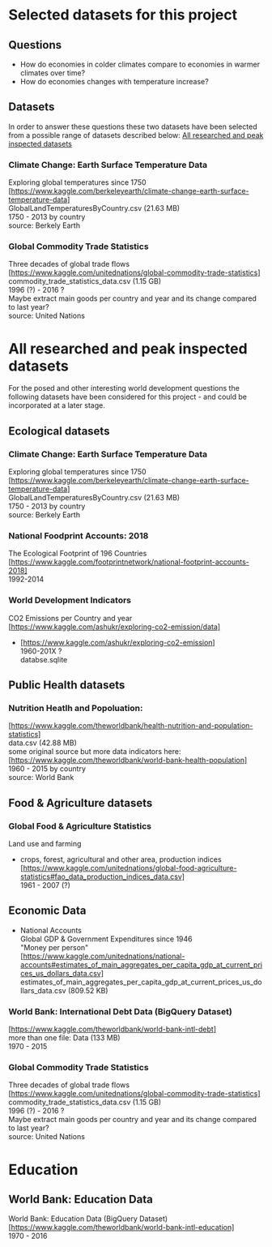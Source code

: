 # Selected datasets for this project

## Questions
* How do economies in colder climates compare to economies in warmer climates over time? 
* How do economies changes with temperature increase?

## Datasets

In order to answer these questions these two datasets have been selected from a possible range of datasets described below: [All researched and peak inspected datasets](#all-researched-and-peak-inspected-datasets)

### Climate Change: Earth Surface Temperature Data  
Exploring global temperatures since 1750  
[https://www.kaggle.com/berkeleyearth/climate-change-earth-surface-temperature-data]  
GlobalLandTemperaturesByCountry.csv (21.63 MB)  
1750 - 2013 by country  
source: Berkely Earth  

### Global Commodity Trade Statistics  
Three decades of global trade flows  
[https://www.kaggle.com/unitednations/global-commodity-trade-statistics]  
commodity_trade_statistics_data.csv (1.15 GB)  
1996 (?) - 2016 ?  
Maybe extract main goods per country and year and its change compared to last year?  
source: United Nations  


# All researched and peak inspected datasets

For the posed and other interesting world development questions the following datasets have been considered for this project - and could be incorporated at a later stage.

## Ecological datasets

### Climate Change: Earth Surface Temperature Data  
Exploring global temperatures since 1750  
[https://www.kaggle.com/berkeleyearth/climate-change-earth-surface-temperature-data]  
GlobalLandTemperaturesByCountry.csv (21.63 MB)  
1750 - 2013 by country  
source: Berkely Earth  

### National Foodprint Accounts: 2018  
The Ecological Footprint of 196 Countries  
[https://www.kaggle.com/footprintnetwork/national-footprint-accounts-2018]  
1992-2014    

### World Development Indicators  
CO2 Emissions per Country and year  
[https://www.kaggle.com/ashukr/exploring-co2-emission/data]  
* [https://www.kaggle.com/ashukr/exploring-co2-emission]  
1960-201X ?  
databse.sqlite 


## Public Health datasets

### Nutrition Heatlh and Popoluation:
[https://www.kaggle.com/theworldbank/health-nutrition-and-population-statistics]  
data.csv (42.88 MB)  
some original source but more data indicators here:  
[https://www.kaggle.com/theworldbank/world-bank-health-population]  
1960 - 2015 by country  
source: World Bank  


## Food & Agriculture datasets

### Global Food & Agriculture Statistics
Land use and farming  
* crops, forest, agricultural and other area, production indices  
[https://www.kaggle.com/unitednations/global-food-agriculture-statistics#fao_data_production_indices_data.csv]  
1961 - 2007 (?)  


## Economic Data  

* National Accounts  
Global GDP & Government Expenditures since 1946  
"Money per person"  
[https://www.kaggle.com/unitednations/national-accounts#estimates_of_main_aggregates_per_capita_gdp_at_current_prices_us_dollars_data.csv]  
estimates_of_main_aggregates_per_capita_gdp_at_current_prices_us_dollars_data.csv (809.52 KB)  

### World Bank: International Debt Data (BigQuery Dataset)  
[https://www.kaggle.com/theworldbank/world-bank-intl-debt]  
more than one file: Data (133 MB)  
1970 - 2015  

### Global Commodity Trade Statistics  
Three decades of global trade flows  
[https://www.kaggle.com/unitednations/global-commodity-trade-statistics]  
commodity_trade_statistics_data.csv (1.15 GB)  
1996 (?) - 2016 ?  
Maybe extract main goods per country and year and its change compared to last year?  
source: United Nations  


# Education

## World Bank: Education Data  
World Bank: Education Data (BigQuery Dataset)  
[https://www.kaggle.com/theworldbank/world-bank-intl-education]  
1970 - 2016  